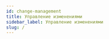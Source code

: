 ```yaml
---
id: change-management
title: Управление изменениями
sidebar_label: Управление изменениями
slug: /
---
```

